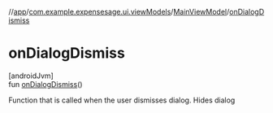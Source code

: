 //[app](../../../index.md)/[com.example.expensesage.ui.viewModels](../index.md)/[MainViewModel](index.md)/[onDialogDismiss](on-dialog-dismiss.md)

# onDialogDismiss

[androidJvm]\
fun [onDialogDismiss](on-dialog-dismiss.md)()

Function that is called when the user dismisses dialog. Hides dialog
